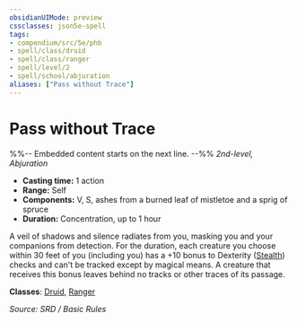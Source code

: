 ```yaml
---
obsidianUIMode: preview
cssclasses: json5e-spell
tags:
- compendium/src/5e/phb
- spell/class/druid
- spell/class/ranger
- spell/level/2
- spell/school/abjuration
aliases: ["Pass without Trace"]
---
```

# Pass without Trace
%%-- Embedded content starts on the next line. --%%
*2nd-level, Abjuration*  

- **Casting time:** 1 action
- **Range:** Self
- **Components:** V, S, ashes from a burned leaf of mistletoe and a sprig of spruce
- **Duration:** Concentration, up to 1 hour

A veil of shadows and silence radiates from you, masking you and your companions from detection. For the duration, each creature you choose within 30 feet of you (including you) has a +10 bonus to Dexterity ([Stealth](skills.md#Stealth)) checks and can't be tracked except by magical means. A creature that receives this bonus leaves behind no tracks or other traces of its passage.

**Classes**: [Druid](System%20Resources/DND%20Wiki/Classes/Druid/Druid.md), [Ranger](Ranger.md)

*Source: SRD / Basic Rules*